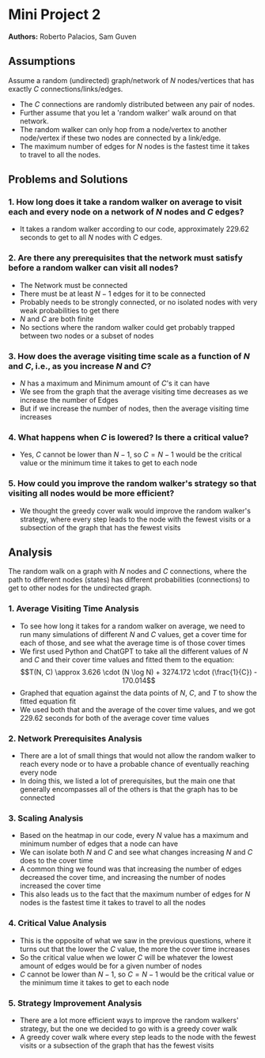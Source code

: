 # Mini Project 2

**Authors:** Roberto Palacios, Sam Guven

## Assumptions

Assume a random (undirected) graph/network of $N$ nodes/vertices that has exactly $C$ connections/links/edges.

- The $C$ connections are randomly distributed between any pair of nodes.
- Further assume that you let a 'random walker' walk around on that network.
- The random walker can only hop from a node/vertex to another node/vertex if these two nodes are connected by a link/edge.
- The maximum number of edges for $N$ nodes is the fastest time it takes to travel to all the nodes.

## Problems and Solutions

### 1. How long does it take a random walker on average to visit each and every node on a network of $N$ nodes and $C$ edges?

- It takes a random walker according to our code, approximately 229.62 seconds to get to all $N$ nodes with $C$ edges.

### 2. Are there any prerequisites that the network must satisfy before a random walker can visit all nodes?

- The Network must be connected
- There must be at least $N-1$ edges for it to be connected
- Probably needs to be strongly connected, or no isolated nodes with very weak probabilities to get there
- $N$ and $C$ are both finite
- No sections where the random walker could get probably trapped between two nodes or a subset of nodes

### 3. How does the average visiting time scale as a function of $N$ and $C$, i.e., as you increase $N$ and $C$?

- $N$ has a maximum and Minimum amount of $C$'s it can have
- We see from the graph that the average visiting time decreases as we increase the number of Edges
- But if we increase the number of nodes, then the average visiting time increases

### 4. What happens when $C$ is lowered? Is there a critical value?

- Yes, $C$ cannot be lower than $N-1$, so $C = N-1$ would be the critical value or the minimum time it takes to get to each node

### 5. How could you improve the random walker's strategy so that visiting all nodes would be more efficient?

- We thought the greedy cover walk would improve the random walker's strategy, where every step leads to the node with the fewest visits or a subsection of the graph that has the fewest visits

## Analysis

The random walk on a graph with $N$ nodes and $C$ connections, where the path to different nodes (states) has different probabilities (connections) to get to other nodes for the undirected graph.

### 1. Average Visiting Time Analysis

- To see how long it takes for a random walker on average, we need to run many simulations of different $N$ and $C$ values, get a cover time for each of those, and see what the average time is of those cover times
- We first used Python and ChatGPT to take all the different values of $N$ and $C$ and their cover time values and fitted them to the equation:
  $$T(N, C) \approx 3.626 \cdot (N \log N) + 3274.172 \cdot (\frac{1}{C}) - 170.014$$
- Graphed that equation against the data points of $N$, $C$, and $T$ to show the fitted equation fit
- We used both that and the average of the cover time values, and we got 229.62 seconds for both of the average cover time values

### 2. Network Prerequisites Analysis

- There are a lot of small things that would not allow the random walker to reach every node or to have a probable chance of eventually reaching every node
- In doing this, we listed a lot of prerequisites, but the main one that generally encompasses all of the others is that the graph has to be connected

### 3. Scaling Analysis

- Based on the heatmap in our code, every $N$ value has a maximum and minimum number of edges that a node can have
- We can isolate both $N$ and $C$ and see what changes increasing $N$ and $C$ does to the cover time
- A common thing we found was that increasing the number of edges decreased the cover time, and increasing the number of nodes increased the cover time
- This also leads us to the fact that the maximum number of edges for $N$ nodes is the fastest time it takes to travel to all the nodes

### 4. Critical Value Analysis

- This is the opposite of what we saw in the previous questions, where it turns out that the lower the $C$ value, the more the cover time increases
- So the critical value when we lower $C$ will be whatever the lowest amount of edges would be for a given number of nodes
- $C$ cannot be lower than $N-1$, so $C = N-1$ would be the critical value or the minimum time it takes to get to each node

### 5. Strategy Improvement Analysis

- There are a lot more efficient ways to improve the random walkers' strategy, but the one we decided to go with is a greedy cover walk
- A greedy cover walk where every step leads to the node with the fewest visits or a subsection of the graph that has the fewest visits
